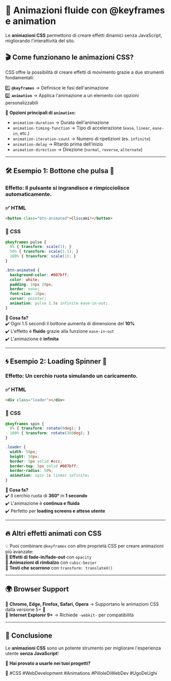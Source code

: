 # 🚀 Animazioni fluide con @keyframes e animation

Le **animazioni CSS** permettono di creare effetti dinamici senza JavaScript, migliorando l'interattività del sito.

## 🎬 Come funzionano le animazioni CSS?
CSS offre la possibilità di creare effetti di movimento grazie a due strumenti fondamentali:

1️⃣ **`@keyframes`** → Definisce le fasi dell'animazione  
2️⃣ **`animation`** → Applica l'animazione a un elemento con opzioni personalizzabili  

📌 **Opzioni principali di `animation`:**
- `animation-duration` → Durata dell'animazione  
- `animation-timing-function` → Tipo di accelerazione (`ease`, `linear`, `ease-in`, etc.)  
- `animation-iteration-count` → Numero di ripetizioni (es. `infinite`)  
- `animation-delay` → Ritardo prima dell'inizio  
- `animation-direction` → Direzione (`normal`, `reverse`, `alternate`)  

---

## 🛠️ Esempio 1: Bottone che pulsa 🔵
### **Effetto:** Il pulsante si ingrandisce e rimpicciolisce automaticamente.  

### ✅ **HTML**
```html
<button class="btn-animated">Cliccami!</button>
```

### 🎨 **CSS**
```css
@keyframes pulse {
  0% { transform: scale(1); }
  50% { transform: scale(1.1); }
  100% { transform: scale(1); }
}

.btn-animated {
  background-color: #007bff;
  color: white;
  padding: 10px 20px;
  border: none;
  font-size: 18px;
  cursor: pointer;
  animation: pulse 1.5s infinite ease-in-out;
}
```

**🔹 Cosa fa?**  
✔️ Ogni 1.5 secondi il bottone aumenta di dimensione del **10%**  
✔️ L'effetto è **fluido** grazie alla funzione `ease-in-out`  
✔️ L'animazione è **infinita**  

---

## 🌀 Esempio 2: Loading Spinner 🔄
### **Effetto:** Un cerchio ruota simulando un caricamento.  

### ✅ **HTML**
```html
<div class="loader"></div>
```

### 🎨 **CSS**
```css
@keyframes spin {
  0% { transform: rotate(0deg); }
  100% { transform: rotate(360deg); }
}

.loader {
  width: 50px;
  height: 50px;
  border: 5px solid #ccc;
  border-top: 5px solid #007bff;
  border-radius: 50%;
  animation: spin 1s linear infinite;
}
```

**🔹 Cosa fa?**  
✔️ Il cerchio ruota di **360°** in **1 secondo**  
✔️ L'animazione è **continua e fluida**  
✔️ Perfetto per **loading screens e attese utente**  

---

## 🔥 Altri effetti animati con CSS
💡 Puoi combinare `@keyframes` con altre proprietà CSS per creare animazioni più avanzate:  
🔹 **Effetti di fade-in/fade-out** con `opacity`  
🔹 **Animazioni di rimbalzo** con `cubic-bezier`  
🔹 **Testi che scorrono** con `transform: translateX()`  

---

## 🌍 Browser Support
🔹 **Chrome, Edge, Firefox, Safari, Opera** → Supportano le animazioni CSS dalla versione 5+ 🚀  
🔹 **Internet Explorer 9+** → Richiede `-webkit-` per compatibilità  

---

## 📌 Conclusione
Le **animazioni CSS** sono un potente strumento per migliorare l'esperienza utente **senza JavaScript**!  

🚀 **Hai provato a usarle nei tuoi progetti?**  

🔖 #CSS #WebDevelopment #Animations #PilloleDiWebDev #UgoDeUghi

